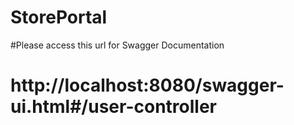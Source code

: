 # StorePortal
#Please access this url for Swagger Documentation
# http://localhost:8080/swagger-ui.html#/user-controller

